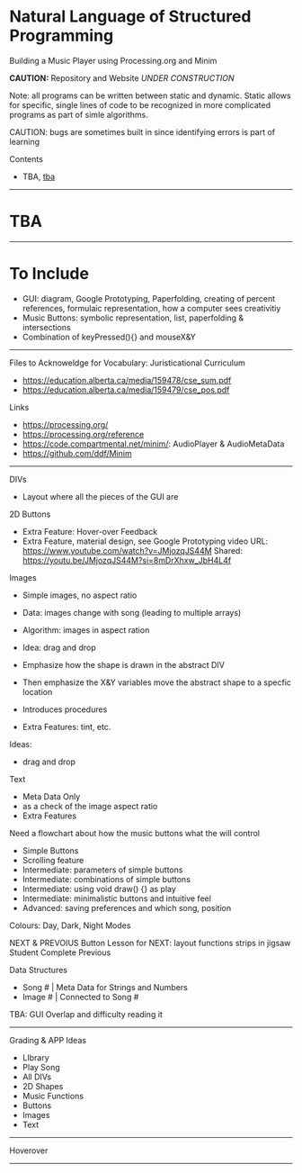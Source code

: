 # Natural Language of Structured Programming
Building a Music Player using Processing.org and Minim

**CAUTION:** Repository and Website *UNDER CONSTRUCTION*

Note: all programs can be written between static and dynamic. Static allows for specific, single lines of code to be recognized in more complicated programs as part of simle algorithms.

CAUTION: bugs are sometimes built in since identifying errors is part of learning

Contents
- TBA, <a href="">tba</a>

---

# TBA

---

# To Include
- GUI: diagram, Google Prototyping, Paperfolding, creating of percent references, formulaic representation, how a computer sees creativitiy
- Music Buttons: symbolic representation, list, paperfolding & intersections
- Combination of keyPressed(){} and mouseX&Y

---

Files to Acknoweldge for Vocabulary: Juristicational Curriculum
- https://education.alberta.ca/media/159478/cse_sum.pdf
- https://education.alberta.ca/media/159479/cse_pos.pdf

Links
- https://processing.org/
- https://processing.org/reference
- https://code.compartmental.net/minim/: AudioPlayer & AudioMetaData
- https://github.com/ddf/Minim

---

DIVs
- Layout where all the pieces of the GUI are

2D Buttons
- Extra Feature: Hover-over Feedback
- Extra Feature, material design, see Google Prototyping video 
  URL: https://www.youtube.com/watch?v=JMjozqJS44M
  Shared: https://youtu.be/JMjozqJS44M?si=8mDrXhxw_JbH4L4f

Images
- Simple images, no aspect ratio
- Data: images change with song (leading to multiple arrays)
- Algorithm: images in aspect ration
- Idea: drag and drop

- Emphasize how the shape is drawn in the abstract DIV
- Then emphasize the X&Y variables move the abstract shape to a specfic location
- Introduces procedures

- Extra Features: tint, etc.

Ideas:
- drag and drop



Text
- Meta Data Only
- as a check of the image aspect ratio
- Extra Features


Need a flowchart about how the music buttons what the will control 
- Simple Buttons
- Scrolling feature
- Intermediate: parameters of simple buttons
- Intermediate: combinations of simple buttons
- Intermediate: using void draw() {} as play
- Intermediate: minimalistic buttons and intuitive feel
- Advanced: saving preferences and which song, position


Colours: Day, Dark, Night Modes

NEXT & PREVOIUS Button
Lesson for NEXT: layout functions strips in jigsaw
Student Complete Previous

Data Structures
- Song # | Meta Data for Strings and Numbers
- Image # | Connected to Song #

TBA: GUI Overlap and difficulty reading it

---

Grading & APP Ideas
- LIbrary
- Play Song
- All DIVs
- 2D Shapes
- Music Functions
- Buttons
- Images
- Text

---

Hoverover

---
